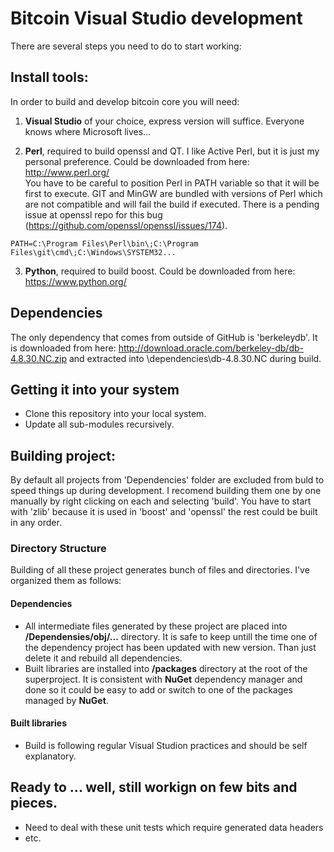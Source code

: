 # Bitcoin Visual Studio development


There are several steps you need to do to start working:


## Install tools:

In order to build and develop bitcoin core you will need:

1. **Visual Studio** of your choice, express version will suffice. 
  Everyone knows where Microsoft lives...

2. **Perl**, required to build openssl and QT. 
  I like Active Perl, but it is just my personal preference. Could be downloaded from here:	http://www.perl.org/ <br>
  You have to be careful to position Perl in PATH variable so that it will be first to execute. GIT and MinGW are bundled with versions of Perl which are not compatible and will fail the build if executed. There is a pending issue at openssl repo for this bug (https://github.com/openssl/openssl/issues/174).
```
PATH=C:\Program Files\Perl\bin\;C:\Program Files\git\cmd\;C:\Windows\SYSTEM32...
```

3. **Python**, required to build boost. 
  Could be downloaded from here:	https://www.python.org/


## Dependencies

The only dependency that comes from outside of GitHub is 'berkeleydb'. It is downloaded from here: http://download.oracle.com/berkeley-db/db-4.8.30.NC.zip and extracted into \dependencies\db-4.8.30.NC during build.



## Getting it into your system

- Clone this repository into your local system.
- Update all sub-modules recursively.



## Building project:

By default all projects from 'Dependencies' folder are excluded from buld to 
speed things up during development. I recomend building them one by one 
manually by right clicking on each and selecting 'build'. 
You have to start with 'zlib' because it is used in 'boost' and 'openssl'
the rest could be built in any order.

### Directory Structure

Building of all these project generates bunch of files and directories. I've organized them as follows:


#### Dependencies

- All intermediate files generated by these project are placed into **/Dependensies/obj/...** directory. It is safe to keep untill the time one of the dependency project has been updated with new version. Than just delete it and rebuild all dependencies.
- Built libraries are installed into **/packages** directory at the root of the superproject. It is consistent with **NuGet** dependency manager and done so it could be easy to add or switch to one of the packages managed by **NuGet**.

#### Built libraries

- Build is following regular Visual Studion practices and should be self explanatory.


## Ready to ... well, still workign on few bits and pieces. 

- Need to deal with these unit tests which require generated data headers
- etc.

